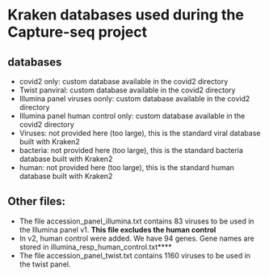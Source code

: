 # Kraken databases used during the Capture-seq project


## databases
* covid2 only: custom database available in the covid2 directory
* Twist panviral:  custom database available in the covid2 directory
* Illumina panel viruses oonly: custom database available in the covid2 directory
* Illumina panel human control only:  custom database available in the covid2 directory
* Viruses:  not provided here (too large), this is the standard viral database built with Kraken2
* bacteria: not provided here (too large), this is the standard bacteria database built with Kraken2
* human: not provided here (too large), this is the standard human database built with Kraken2



## Other files:

* The file accession_panel_illumina.txt contains 83 viruses to be used in the Illumina panel v1. **This file excludes the human control**
* In v2, human control were added. We have 94 genes. Gene names are stored in illumina_resp_human_control.txt**** 
* The file accession_panel_twist.txt contains 1160 viruses to be used in the twist panel.


```
